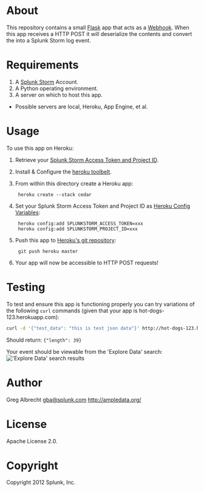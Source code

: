About
=====
This repository contains a small [Flask](http://flask.pocoo.org/) app that
acts as a [Webhook](http://www.webhooks.org/). When this app receives a HTTP
POST it will deserialize the contents and convert the into a Splunk Storm log
event.

Requirements
============

1. A [Splunk Storm](https://www.splunkstorm.com) Account.
2. A Python operating environment. 
3. A server on which to host this app.
  - Possible servers are local, Heroku, App Engine, et al.

Usage
=====
To use this app on Heroku:

1. Retrieve your [Splunk Storm Access Token and Project
   ID](http://docs.splunk.com/Documentation/Storm/latest/User/UseStormsRESTAPI).
2. Install & Configure the [heroku toolbelt](https://toolbelt.herokuapp.com/).
3. From within this directory create a Heroku app: 

        heroku create --stack cedar

4. Set your Splunk Storm Access Token and Project ID as [Heroku Config
   Variables](https://devcenter.heroku.com/articles/config-vars):

        heroku config:add SPLUNKSTORM_ACCESS_TOKEN=xxx
        heroku config:add SPLUNKSTORM_PROJECT_ID=xxx

5. Push this app to [Heroku's git
   repository](https://devcenter.heroku.com/articles/git):

        git push heroku master

6. Your app will now be accessible to HTTP POST requests!

Testing
=======
To test and ensure this app is functioning properly you can try
variations of the following `curl` commands (given that your app is
hot-dogs-123.herokuapp.com):

```bash
curl -d '{"test_data": "this is test json data"}' http://hot-dogs-123.herokuapp.com/
```
Should return: `{"length": 39}`

Your event should be viewable from the 'Explore Data' search:
!['Explore Data' search
results](http://dl.dropbox.com/u/4036736/Screenshots/2nfd.png)

Author
======
Greg Albrecht <gba@splunk.com> http://ampledata.org/

License
=======
Apache License 2.0.

Copyright
=========
Copyright 2012 Splunk, Inc.
